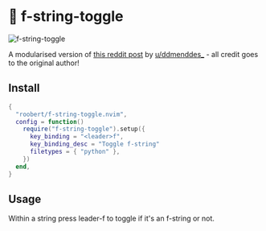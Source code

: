 # :yarn: f-string-toggle

![f-string-toggle](https://user-images.githubusercontent.com/226654/216850121-8987bc4a-8237-40a9-90f0-0dccbf09de09.gif)

A modularised version of [this reddit post](https://www.reddit.com/r/neovim/comments/tge2ty/comment/i12ja8n/?context=3) by [u/ddmenddes_](https://www.reddit.com/user/ddmenddes_/) - all credit goes to the original author!

## Install

```lua
{
  "roobert/f-string-toggle.nvim",
  config = function()
    require("f-string-toggle").setup({
      key_binding = "<leader>f",
      key_binding_desc = "Toggle f-string"
      filetypes = { "python" },
    })
  end,
}
```

## Usage

Within a string press leader-f to toggle if it's an f-string or not.
